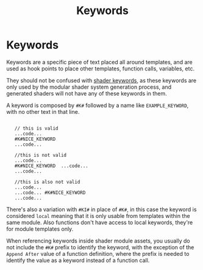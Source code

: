 ﻿---
uid: str-Keywords
title: Keywords
---

# Keywords

Keywords are a specific piece of text placed all around templates, and are used as hook points to place other templates, function calls, variables, etc.

They should not be confused with [shader keywords](https://docs.unity3d.com/Manual/shader-keywords.html), as these keywords are only used by the modular shader system generation process, and generated shaders will not have any of these keywords in them.

A keyword is composed by `#K#` followed by a name like `EXAMPLE_KEYWORD`, with no other text in that line.

```

   // this is valid
   ...code...
   #K#NICE_KEYWORD 
   ...code...
   
   //this is not valid
   ...code...
   #K#NICE_KEYWORD  ...code...
   ...code...
   
   //this is also not valid
   ...code...
   ...code... #K#NICE_KEYWORD
   ...code...

```

There's also a variation with `#KI#` in place of `#K#`, in this case the keyword is considered `local` meaning that it is only usable from templates within the same module. Also functions don't have access to local keywords, they're for module templates only.

When referencing keywords inside shader module assets, you usually do not include the `#K#` prefix to identify the keyword, with the exception of the `Append After` value of a function definition, where the prefix is needed to identify the value as a keyword instead of a function call.